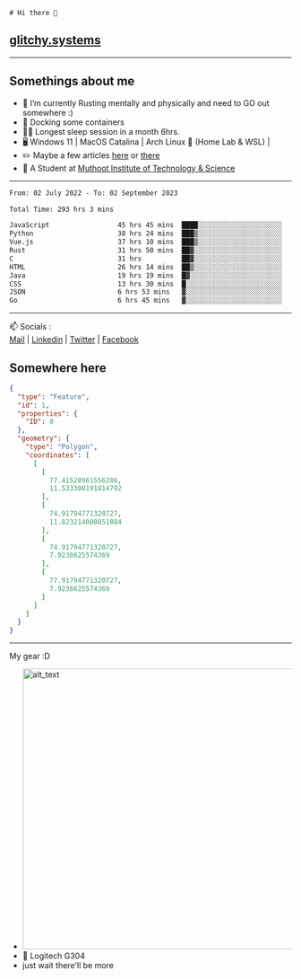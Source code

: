 ```
# Hi there 👋
```
## [glitchy.systems](https://glitchy.systems)
---

## Somethings about me



- 🌱 I’m currently Rusting mentally and physically and need to GO out somewhere :)
- 🐋 Docking some containers
- 😶‍🌫️ Longest sleep session in a month 6hrs.
- 🖥️ Windows 11 | MacOS Catalina | Arch Linux 🦩 (Home Lab & WSL) |
- ✏️ Maybe a few articles [here](https://medium.com/@advaithnarayanan8) or [there](https://medium.com/@advaithnarayanan8)
- 📑 A Student at [Muthoot Institute of Technology & Science](https://mgmits.ac.in/)



---

<!--START_SECTION:waka-->

```txt
From: 02 July 2022 - To: 02 September 2023

Total Time: 293 hrs 3 mins

JavaScript                 45 hrs 45 mins  ████░░░░░░░░░░░░░░░░░░░░░   15.62 %
Python                     38 hrs 24 mins  ███▒░░░░░░░░░░░░░░░░░░░░░   13.11 %
Vue.js                     37 hrs 10 mins  ███▒░░░░░░░░░░░░░░░░░░░░░   12.68 %
Rust                       31 hrs 50 mins  ██▓░░░░░░░░░░░░░░░░░░░░░░   10.86 %
C                          31 hrs          ██▓░░░░░░░░░░░░░░░░░░░░░░   10.58 %
HTML                       26 hrs 14 mins  ██▒░░░░░░░░░░░░░░░░░░░░░░   08.95 %
Java                       19 hrs 19 mins  █▓░░░░░░░░░░░░░░░░░░░░░░░   06.59 %
CSS                        13 hrs 30 mins  █░░░░░░░░░░░░░░░░░░░░░░░░   04.61 %
JSON                       6 hrs 53 mins   ▓░░░░░░░░░░░░░░░░░░░░░░░░   02.35 %
Go                         6 hrs 45 mins   ▓░░░░░░░░░░░░░░░░░░░░░░░░   02.31 %
```

<!--END_SECTION:waka-->

---

📫 Socials :<br>
[Mail](mailto:advaithnarayanan8@gmail.com) | [Linkedin](https://www.linkedin.com/in/advaith-narayanan-a72152214/) | [Twitter](https://twitter.com/advaithnarayan) | [Facebook](https://screenmessage.com/qinq)

## Somewhere here

```geojson
{
  "type": "Feature",
  "id": 1,
  "properties": {
    "ID": 0
  },
  "geometry": {
    "type": "Polygon",
    "coordinates": [
      [
        [
          77.41528961556286,
          11.533300191814792
        ],
        [
          74.91794771320727,
          11.823214080851884
        ],
        [
          74.91794771320727,
          7.9236625574369
        ],
        [
          77.91794771320727,
          7.9236625574369
        ]
      ]
    ]
  }
}
```


--- 
My gear :D

- [<img alt="alt_text" width="500px" src="https://valid.x86.fr/cache/banner/xv24bv-6.png" />](https://valid.x86.fr/xv24bv)
- 🐁 Logitech G304
- just wait there'll be more

